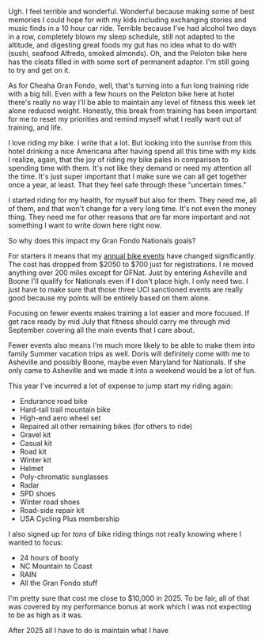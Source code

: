 Ugh. I feel terrible and wonderful. Wonderful because making some of best memories I could hope for with my kids including exchanging stories and music finds in a 10 hour car ride. Terrible because I've had alcohol two days in a row, completely blown my sleep schedule, still not adapted to the altitude, and digesting great foods my gut has no idea what to do with (sushi, seafood Alfredo, smoked almonds). Oh, and the Peloton bike here has the cleats filled in with some sort of permanent adaptor. I'm still going to try and get on it.

As for Cheaha Gran Fondo, well, that's turning into a fun long training ride with a big hill. Even with a few hours on the Peloton bike here at hotel there's really no way I'll be able to maintain any level of fitness this week let alone reduced weight. Honestly, this break from training has been important for me to reset my priorities and remind myself what I really want out of training, and life.

I love riding my bike. I write that a lot. But looking into the sunrise from this hotel drinking a nice Americana after having spend all this time with my kids I realize, again, that the joy of riding my bike pales in comparison to spending time with them. It's not like they demand or need my attention all the time. It's just super important that I make sure we can all get together once a year, at least. That they feel safe through these "uncertain times."

I started riding for my health, for myself but also for them. They need me, all of them, and that won't change for a very long time. It's not even the money thing. They need me for other reasons that are far more important and not something I want to write down here right now.

So why does this impact my Gran Fondo Nationals goals?

For starters it means that my [annual bike events](../Cycling/Annual%20bike%20events.md) have changed significantly. The cost has dropped from $2050 to $700 just for registrations. I re moved anything over 200 miles except for GFNat. Just by entering Asheville and Boone I'll qualify for Nationals even if I don't place high. I only need two. I just have to make sure that those three UCI sanctioned events are really good because my points will be entirely based on them alone.

Focusing on fewer events makes training a lot easier and more focused. If get race ready by mid July that fitness should carry me through mid September covering all the main events that I care about.

Fewer events also means I'm much more likely to be able to make them into family Summer vacation trips as well. Doris will definitely come with me to Asheville and possibly Boone, maybe even Maryland for Nationals. If she only came to Asheville and we made it into a weekend would be a lot of fun.

This year I've incurred a lot of expense to jump start my riding again:

- Endurance road bike
- Hard-tail trail mountain bike
- High-end aero wheel set
- Repaired all other remaining bikes (for others to ride)
- Gravel kit
- Casual kit
- Road kit
- Winter kit
- Helmet
- Poly-chromatic sunglasses
- Radar
- SPD shoes
- Winter road shoes
- Road-side repair kit
- USA Cycling Plus membership

I also signed up for *tons* of bike riding things not really knowing where I wanted to focus:

- 24 hours of booty
- NC Mountain to Coast
- RAIN
- All the Gran Fondo stuff

I'm pretty sure that cost me close to $10,000 in 2025. To be fair, all of that was covered by my performance bonus at work which I was not expecting to be as high as it was.

After 2025 all I have to do is maintain what I have